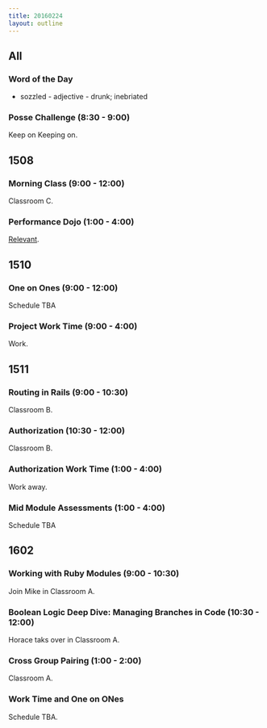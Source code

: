 ```yaml
---
title: 20160224
layout: outline
---
```


## All

### Word of the Day

* sozzled - adjective - drunk; inebriated

### Posse Challenge (8:30 - 9:00)

Keep on Keeping on.


## 1508

### Morning Class (9:00 - 12:00)

Classroom C.

### Performance Dojo (1:00 - 4:00)

[Relevant](https://www.youtube.com/watch?v=jhUkGIsKvn0).


## 1510

### One on Ones (9:00 - 12:00)

Schedule TBA

### Project Work Time (9:00 - 4:00)

Work.


## 1511

### Routing in Rails (9:00 - 10:30)

Classroom B.

### Authorization (10:30 - 12:00)

Classroom B.

### Authorization Work Time (1:00 - 4:00)

Work away.

### Mid Module Assessments (1:00 - 4:00)

Schedule TBA


## 1602

### Working with Ruby Modules (9:00 - 10:30)

Join Mike in Classroom A.

### Boolean Logic Deep Dive: Managing Branches in Code (10:30 - 12:00)

Horace taks over in Classroom A.

### Cross Group Pairing (1:00 - 2:00)

Classroom A.

### Work Time and One on ONes

Schedule TBA.


